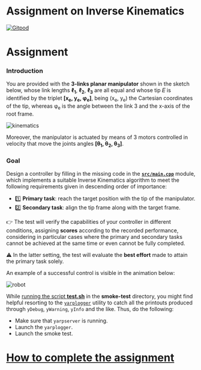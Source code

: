 Assignment on Inverse Kinematics
================================

[![Gitpod](https://gitpod.io/button/open-in-gitpod.svg)](https://gitpod.io/#https://github.com/vvv-school/assignment_inverse-kinematics)

# Assignment

### Introduction
You are provided with the **3-links planar manipulator** shown in the sketch below,
whose link lengths **ℓ<sub>1</sub>**, **ℓ<sub>2</sub>**, **ℓ<sub>3</sub>** are all
equal and whose tip 𝐸 is identified by the triplet **[x<sub>e</sub>, y<sub>e</sub>, φ<sub>e</sub>]**,
being (x<sub>e</sub>, y<sub>e</sub>) the Cartesian coordinates of the tip, whereas φ<sub>e</sub>
is the angle between the link 3 and the x-axis of the root frame.

![kinematics](/misc/kinematics.png)

Moreover, the manipulator is actuated by means of 3 motors controlled in velocity that move
the joints angles **[θ<sub>1</sub>, θ<sub>2</sub>, θ<sub>3</sub>]**.

### Goal
Design a controller by filling in the missing code in the [**`src/main.cpp`**](src/main.cpp)
module, which implements a suitable Inverse Kinematics algorithm to meet
the following requirements given in descending order of importance:
- :one: **Primary task**: reach the target position with the tip of the manipulator.
- :two: **Secondary task**: align the tip frame along with the target frame.

:point_right: The test will verify the capabilities of your controller in different
conditions, assigning **scores** according to the recorded performance, considering
in particular cases where the primary and secondary tasks cannot be achieved
at the same time or even cannot be fully completed.

:warning: In the latter setting, the test will evaluate the **best effort** made to
attain the primary task solely.

An example of a successful control is visible in the animation below:

![robot](/misc/robot.gif)

While [running the script **test.sh**](https://github.com/vvv-school/vvv-school.github.io/blob/master/instructions/how-to-run-smoke-tests.md) in the **smoke-test** directory, you might find helpful resorting to the [`yarplogger`](http://www.yarp.it/yarplogger.html) utility to catch all the printouts produced through `yDebug`, `yWarning`, `yInfo` and the like. Thus, do the following:
- Make sure that `yarpserver` is running.
- Launch the `yarplogger`.
- Launch the smoke test.

# [How to complete the assignment](https://github.com/vvv-school/vvv-school.github.io/blob/master/instructions/how-to-complete-assignments.md)
